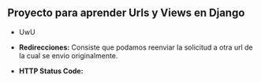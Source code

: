 ## Proyecto para aprender Urls y Views en Django
- UwU


- **Redirecciones:** Consiste que podamos reenviar la solicitud a otra url de la cual se envio originalmente.
- **HTTP Status Code:**